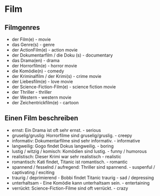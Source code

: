 # Film

## Filmgenres
-  der Film(e) - movie
-  das Genre(s) - genre
-  der ActionFilm(e) - action movie
-  der Dokumentarfilm / die Doku (s) - documentary
-  das Drama(en) - drama
-  der Horrorfilm(e) - horror movie
-  die Komödie(n) - comedy
-  der Kriminalfilm / der Krimi(s) - crime movie
-  der Liebesfilm(e) - love movie
-  der Science-Fiction-Film(e) - science fiction movie
-  der Thriller - thriller
-  der Western - western movie
-  der Zeichentrickfilm(e) - cartoon

## Einen Film beschreiben
- ernst: Ein Drama ist oft sehr ernst. - serious
- gruselig/gruslig: Horrorfilme sind gruselig/gruslig. - creepy
- informativ: Dokumentarfilme sind sehr informativ. - informative
- langweilig: Gogo findet Dokus langweilig. - boring
- lustig / witzig / komisch: Komödien sind lustig. - funny / humorous
- realistisch: Dieser Krimi war sehr realistisch - realistic
- romantisch: Kati findet, Titanic ist romantisch. - romantic
- spannend / fesselnd / aufregend: Thriller sind spannend. - suspenful / captivating / exciting
- traurig / deprimierend - Bobbi findet Titanic traurig - sad / depressing
- unterhaltsam - Eine Komödie kann unterhaltsam sein. - entertaining
- verrückt: Science-Fiction-Filme sind oft verrückt. - crazy
